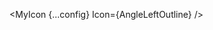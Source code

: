 <script lang="ts">
  import { AngleLeftOutline } from 'flowbite-svelte-icons';
  import MyIcon from 'path/to/MyIcon.svelte'
  const config: { size: IconOutline['Props']['size'], color: string, ariaLabel: string } = {
    size: "xl",
    color: '#FF5733',
    ariaLabel: "my addressbook icon",
  };
</script>

<MyIcon {...config} Icon={AngleLeftOutline} />
